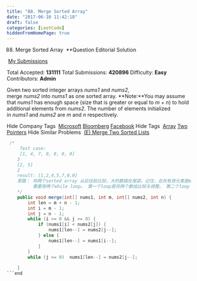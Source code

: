 ```yaml
---
title: "88. Merge Sorted Array"
date: "2017-06-10 11:42:18"
draft: false
categories: [LeetCode]
hiddenFromHomePage: true
---
```

88. Merge Sorted Array
 **Question
Editorial Solution

 [My Submissions](https://leetcode.com/problems/merge-sorted-array/submissions/)

Total Accepted: **131111**
Total Submissions: **420896**
Difficulty: **Easy**
Contributors: **Admin**

Given two sorted integer arrays *nums1* and *nums2*, merge *nums2* into *nums1* as one sorted array.
**Note:**You may assume that *nums1* has enough space (size that is greater or equal to *m* + *n*) to hold additional elements from *nums2*. The number of elements initialized in *nums1* and *nums2* are *m* and *n* respectively.

Hide Company Tags
 [Microsoft](https://leetcode.com/company/microsoft/) [Bloomberg](https://leetcode.com/company/bloomberg/) [Facebook](https://leetcode.com/company/facebook/)
Hide Tags
 [Array](https://leetcode.com/tag/array/) [Two Pointers](https://leetcode.com/tag/two-pointers/)
Hide Similar Problems
 [(E) Merge Two Sorted Lists](https://leetcode.com/problems/merge-two-sorted-lists/)

```java
 /*
     Test case:
     [1, 4, 7, 0, 0, 0, 0]
    3
    [2, 5]
    2
    result: [1,2,4,5,7,0,0]
    思路： 将两个sorted array 从后往前比较，大的数插在尾部。记住，总共有效元素是m + n个。 数组nums1 其他元素用0来替代。 
          需要用两个while loop。 第一个loop是将两个数组比较与调整。 第二个loop 将nums2 漏网之鱼继续放入nums1中。 例如 上面的测试用例
    */
    public void merge(int[] nums1, int m, int[] nums2, int n) {
        int len = m + n - 1;
        int i = m - 1;
        int j = n - 1;
        while (i >= 0 && j >= 0) {
            if (nums1[i] < nums2[j]) {
                nums1[len--] = nums2[j--];
            } else {
                nums1[len--] = nums1[i--];
            } 
        }
        while (j >= 0)  nums1[len--] = nums2[j--];
    
    }
```end
